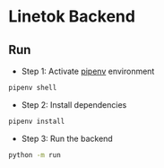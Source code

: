 # Linetok **Backend**

## Run

- Step 1: Activate [pipenv](https://pipenv.pypa.io/en/latest/) environment

```bash
pipenv shell
```

- Step 2: Install dependencies

```bash
pipenv install
```

- Step 3: Run the backend

```bash
python -m run
```
